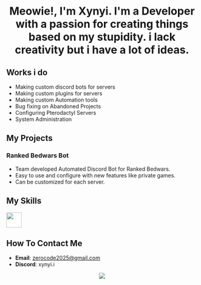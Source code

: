 <h1 align="center">Meowie!, I'm Xynyi. I'm a Developer with a passion for creating things based on my stupidity. i lack creativity but i have a lot of ideas. </h1>

## Works i do
- Making custom discord bots for servers
- Making custom plugins for servers
- Making custom Automation tools
- Bug fixing on Abandoned Projects
- Configuring Pterodactyl Servers
- System Administration

## My Projects
### Ranked Bedwars Bot
- Team developed Automated Discord Bot for Ranked Bedwars.
- Easy to use and configure with new features like private games.
- Can be customized for each server.

## My Skills
<a href="https://skillicons.dev">
  <img height=40 src="https://skillicons.dev/icons?i=js,nodejs,java,python,html,css,aws,git,github,vscode,idea,mysql,mongodb" />
</a>

## How To Contact Me
- **Email**: zerocode2025@gmail.com
- **Discord**: xynyi.i
<div align="center">
<a href="https://discord.com/users/711883282886819951">
  <img src="https://api.lanyard.rest/v1/users/711883282886819951">
</a>
</div>


